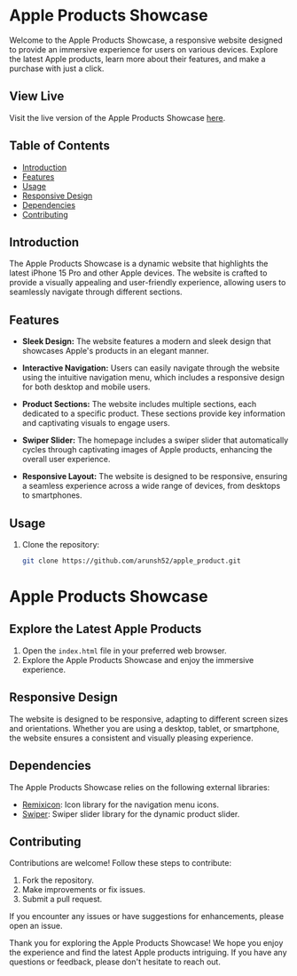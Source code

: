 
# Apple Products Showcase

Welcome to the Apple Products Showcase, a responsive website designed to provide an immersive experience for users on various devices. Explore the latest Apple products, learn more about their features, and make a purchase with just a click.

## View Live

Visit the live version of the Apple Products Showcase [here](https://arunsh52.github.io/apple_product/).

## Table of Contents

- [Introduction](#introduction)
- [Features](#features)
- [Usage](#usage)
- [Responsive Design](#responsive-design)
- [Dependencies](#dependencies)
- [Contributing](#contributing)

## Introduction

The Apple Products Showcase is a dynamic website that highlights the latest iPhone 15 Pro and other Apple devices. The website is crafted to provide a visually appealing and user-friendly experience, allowing users to seamlessly navigate through different sections.

## Features

- **Sleek Design:** The website features a modern and sleek design that showcases Apple's products in an elegant manner.

- **Interactive Navigation:** Users can easily navigate through the website using the intuitive navigation menu, which includes a responsive design for both desktop and mobile users.

- **Product Sections:** The website includes multiple sections, each dedicated to a specific product. These sections provide key information and captivating visuals to engage users.

- **Swiper Slider:** The homepage includes a swiper slider that automatically cycles through captivating images of Apple products, enhancing the overall user experience.

- **Responsive Layout:** The website is designed to be responsive, ensuring a seamless experience across a wide range of devices, from desktops to smartphones.

## Usage

1. Clone the repository:

   ```bash
   git clone https://github.com/arunsh52/apple_product.git

# Apple Products Showcase

## Explore the Latest Apple Products

1. Open the `index.html` file in your preferred web browser.
2. Explore the Apple Products Showcase and enjoy the immersive experience.

## Responsive Design

The website is designed to be responsive, adapting to different screen sizes and orientations. Whether you are using a desktop, tablet, or smartphone, the website ensures a consistent and visually pleasing experience.

## Dependencies

The Apple Products Showcase relies on the following external libraries:

- [Remixicon](https://remixicon.com/): Icon library for the navigation menu icons.
- [Swiper](https://swiperjs.com/): Swiper slider library for the dynamic product slider.

## Contributing

Contributions are welcome! Follow these steps to contribute:

1. Fork the repository.
2. Make improvements or fix issues.
3. Submit a pull request.

If you encounter any issues or have suggestions for enhancements, please open an issue.



Thank you for exploring the Apple Products Showcase! We hope you enjoy the experience and find the latest Apple products intriguing. If you have any questions or feedback, please don't hesitate to reach out.
